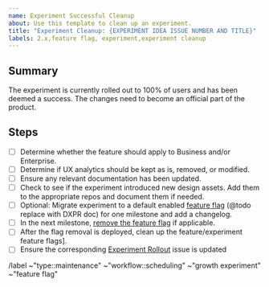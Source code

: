 ```yaml
---
name: Experiment Successful Cleanup
about: Use this template to clean up an experiment.
title: "Experiment Cleanup: {EXPERIMENT IDEA ISSUE NUMBER AND TITLE}"
labels: 2.x,feature flag, experiment,experiment cleanup
---
```


<!-- Title suggestion: [Experiment Name] Successful Cleanup -->

## Summary

The experiment is currently rolled out to 100% of users and has been deemed a success.
The changes need to become an official part of the product.

## Steps

- [ ] Determine whether the feature should apply to Business and/or Enterprise.
- [ ] Determine if UX analytics should be kept as is, removed, or modified.
- [ ] Ensure any relevant documentation has been updated.
- [ ] Check to see if the experiment introduced new design assets. Add them to the appropriate repos and document them if needed.
- [ ] Optional: Migrate experiment to a default enabled [feature flag](https://docs.gitlab.com/ee/development/feature_flags) (@todo replace with DXPR doc) for one milestone and add a changelog. 
- [ ] In the next milestone, [remove the feature flag](https://docs.gitlab.com/ee/development/feature_flags/controls.html#cleaning-up) if applicable.
- [ ] After the flag removal is deployed, clean up the feature/experiment feature flags].
- [ ] Ensure the corresponding [Experiment Rollout](https://gitlab.com/groups/gitlab-org/-/boards/1352542?label_name[]=devops%3A%3Agrowth&label_name[]=growth%20experiment&label_name[]=experiment-rollout) issue is updated

/label ~"type::maintenance" ~"workflow::scheduling" ~"growth experiment" ~"feature flag"
